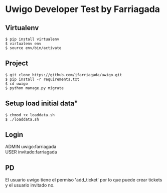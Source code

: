 # Uwigo Developer Test by Farriagada

## Virtualenv
```shell
$ pip install virtualenv
$ virtualenv env
$ source env/bin/activate
```

## Project
```shell
$ git clone https://github.com/jfarriagada/uwigo.git
$ pip install -r requirements.txt
$ cd uwigo
$ python manage.py migrate
```

## Setup load initial data"
```shell
$ chmod +x loaddata.sh
$ ./loaddata.sh
```

## Login
ADMIN uwigo:farriagada <br />
USER invitado:farriagada

## PD
El usuario uwigo tiene el permiso 'add_ticket' por lo que puede crear tickets y el usuario invitado no.

